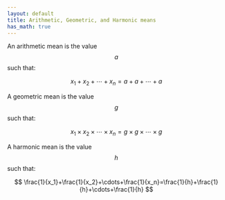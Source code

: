 ```yaml
---
layout: default
title: Arithmetic, Geometric, and Harmonic means
has_math: true
---
```


An arithmetic mean is the value $$a$$ such that:

$$
x_1+x_2+\cdots+x_n = a+a+\cdots+a
$$

A geometric mean is the value $$g$$ such that:

$$
x_1 \times x_2 \times \cdots \times x_n = g \times g \times \cdots \times g
$$

A harmonic mean is the value $$h$$ such that:

$$
\frac{1}{x_1}+\frac{1}{x_2}+\cdots+\frac{1}{x_n}=\frac{1}{h}+\frac{1}{h}+\cdots+\frac{1}{h}
$$
